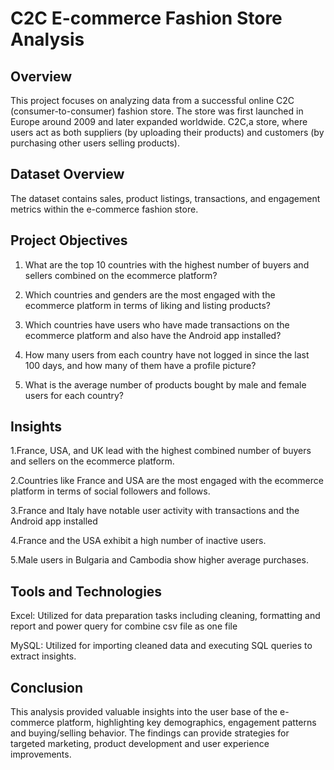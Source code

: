 
# C2C E-commerce Fashion Store Analysis

## Overview

This project focuses on analyzing data from a successful online C2C (consumer-to-consumer) fashion store. The store was first launched in Europe around 2009 and later expanded worldwide. C2C,a store, where users act as both suppliers (by uploading their products) and customers (by purchasing other users selling products).

## Dataset Overview
The dataset contains sales, product listings, transactions, and engagement metrics within the e-commerce fashion store.

## Project Objectives
1.	What are the top 10 countries with the highest number of buyers and sellers combined on the ecommerce platform?

2.	Which countries and genders are the most engaged with the ecommerce platform in terms of liking and listing products?
	
3.	Which countries have users who have made transactions on the ecommerce platform and also have the Android app installed?
	
4.	How many users from each country have not logged in since the last 100 days, and how many of them have a profile picture?

5.	What is the average number of products bought by male and female users for each country?

## Insights

1.France, USA, and UK lead with the highest combined number of buyers and sellers on the ecommerce platform.

2.Countries like France and USA are the most engaged with the ecommerce platform in terms of social followers and follows.

3.France and Italy have notable user activity with transactions and the Android app installed

4.France and the USA exhibit a high number of inactive users.

5.Male users in Bulgaria and Cambodia show higher average purchases.

## Tools and Technologies

Excel: Utilized for data preparation tasks including cleaning, formatting and report and power query for combine csv file as one file

MySQL: Utilized for importing cleaned data and executing SQL queries to extract  insights.

## Conclusion

This analysis provided valuable insights into the user base of the e-commerce platform, highlighting key demographics, engagement patterns and buying/selling behavior. The findings can provide strategies for targeted marketing, product development and user experience improvements.


